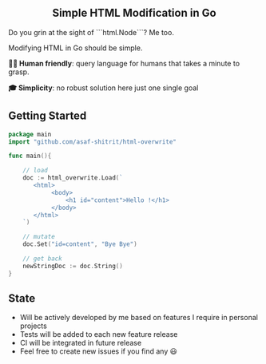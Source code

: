 <h2 align="center">Simple HTML Modification in Go</h2>
Do you grin at the sight of ```html.Node```? Me too.

Modifying HTML in Go should be simple.


**🧘🏻 Human friendly**: query language for humans that takes a minute to grasp.

**🎓 Simplicity**: no robust solution here just one single goal

## Getting Started

```go
package main
import "github.com/asaf-shitrit/html-overwrite"

func main(){

    // load
    doc := html_overwrite.Load(`
       <html>
            <body>
                <h1 id="content">Hello !</h1>
            </body>
       </html>
    `)

    // mutate
    doc.Set("id=content", "Bye Bye")

    // get back
    newStringDoc := doc.String()
}
```

## State
- Will be actively developed by me based on features I require in personal projects
- Tests will be added to each new feature release 
- CI will be integrated in future release
- Feel free to create new issues if you find any 😃
